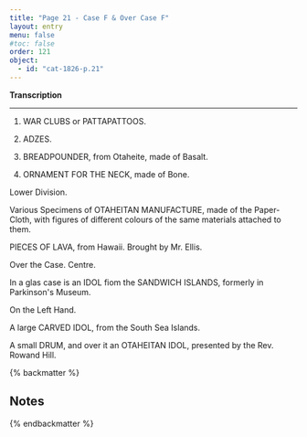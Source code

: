 ```yaml
---
title: "Page 21 - Case F & Over Case F"
layout: entry
menu: false
#toc: false
order: 121
object:
  - id: "cat-1826-p.21"
---
```


**Transcription**

---

1. WAR CLUBS or PATTAPATTOOS.

2. ADZES.
  
3. BREADPOUNDER, from Otaheite, made of Basalt.
  
4. ORNAMENT FOR THE NECK, made of Bone.


Lower Division.


Various Specimens of OTAHEITAN MANUFACTURE,
made of the Paper-Cloth, with figures of different
colours of the same materials attached to them.

PIECES OF LAVA, from Hawaii.
Brought by Mr. Ellis.


Over the Case.
Centre.


In a glas case is an IDOL fiom the SANDWICH
ISLANDS, formerly in Parkinson's Museum.

On the Left Hand.

A large CARVED IDOL, from the South Sea Islands.

A small DRUM, and over it an OTAHEITAN IDOL,
presented by the Rev. Rowand Hill.

{% backmatter %}

## Notes

{% endbackmatter %}
